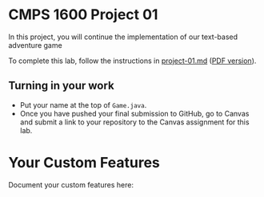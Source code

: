# CMPS 1600  Project 01

In this project, you will continue the implementation of our text-based adventure game

To complete this lab, follow the instructions in [project-01.md](project-01.md) ([PDF version](project-01.pdf)). 

## Turning in your work
- Put your name at the top of `Game.java`.
- Once you have pushed your final submission to GitHub, go to Canvas and submit a link to your repository to the Canvas assignment for this lab. 

# Your Custom Features

Document your custom features here: